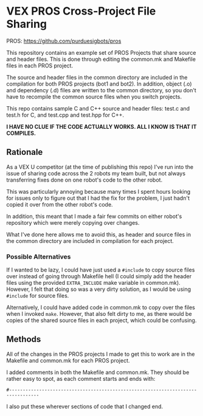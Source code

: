 # VEX PROS Cross-Project File Sharing

PROS: https://github.com/purduesigbots/pros

This repository contains an example set of PROS Projects that share source and header files. This is done through editing the common.mk and Makefile files in each PROS project. 

The source and header files in the common directory are included in the compilation for both PROS projects (bot1 and bot2). In addition, object (.o) and dependency (.d) files are written to the common directory, so you don't have to recompile the common source files when you switch projects.

This repo contains sample C and C++ source and header files: test.c and test.h for C, and test.cpp and test.hpp for C++.

**I HAVE NO CLUE IF THE CODE ACTUALLY WORKS. ALL I KNOW IS THAT IT COMPILES.**

## Rationale

As a VEX U competitor (at the time of publishing this repo) I've run into the issue of sharing code across the 2 robots my team built, but not always transferring fixes done on one robot's code to the other robot.

This was particularly annoying because many times I spent hours looking for issues only to figure out that I had the fix for the problem, I just hadn't copied it over from the other robot's code. 

In addition, this meant that I made a fair few commits on either robot's repository which were merely copying over changes.

What I've done here allows me to avoid this, as header and source files in the common directory are included in compilation for each project.

### Possible Alternatives

If I wanted to be lazy, I could have just used a `#include` to copy source files over instead of going through Makefile hell (I could simply add the header files using the provided `EXTRA_INCLUDE` make variable in common.mk). However, I felt that doing so was a very dirty solution, as I would be using `#include` for source files.

Alternatively, I could have added code in common.mk to copy over the files when I invoked `make`. However, that also felt dirty to me, as there would be copies of the shared source files in each project, which could be confusing.

## Methods

All of the changes in the PROS projects I made to get this to work are in the Makefile and common.mk for each PROS project.

I added comments in both the Makefile and common.mk. They should be rather easy to spot, as each comment starts and ends with:

```
#---------------------------------------------------------------------------------
```
I also put these wherever sections of code that I changed end.

